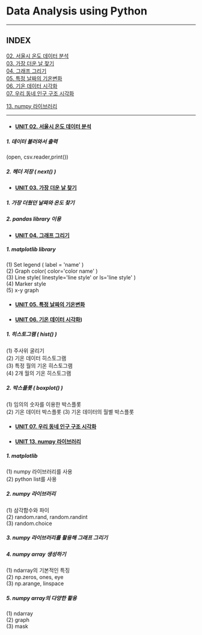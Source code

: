 # Data Analysis using Python
---
## INDEX
[02. 서울시 온도 데이터 분석](#unit-02-서울시-온도-데이터-분석)   
[03. 가장 더운 날 찾기](#unit-03-가장-더운-날-찾기)   
[04. 그래프 그리기](#unit-04-그래프-그리기)   
[05. 특정 날짜의 기온변화](#unit-05-특정-날짜의-기온변화)   
[06. 기온 데이터 시각화](#unit-06-기온-데이터-시각화)   
[07. 우리 동네 인구 구조 시각화](#unit-07-우리-동네-인구-구조-시각화)   





[13. numpy 라이브러리](#unit-13-numpy-라이브러리)   


---

* #### [UNIT 02. 서울시 온도 데이터 분석](https://github.com/ejcho3792/TIL/blob/master/Data_analysis_python/DA01_seoul_temperature/DA02_Seoul_temp_analysis.ipynb)
##### 1. 데이터 불러와서 출력
(open, csv.reader,print())
##### 2. 헤더 저장 ( next() )   

* #### [UNIT 03. 가장 더운 날 찾기](https://github.com/ejcho3792/TIL/blob/master/Data_analysis_python/DA01_seoul_temperature/DA03_Seoul_max_temp.ipynb)
##### 1. 가장 더웠던 날짜와 온도 찾기   
##### 2. pandas library 이용   

* #### [UNIT 04. 그래프 그리기](https://github.com/ejcho3792/TIL/blob/master/Data_analysis_python/DA02_visualization/DA04_graph_style.ipynb)
##### 1. matplotlib library   
(1) Set legend ( label = 'name' )   
(2) Graph color( color='color name' )   
(3) Line style( linestyle='line style' or ls='line style' )   
(4) Marker style   
(5) x-y graph   

* #### [UNIT 05. 특정 날짜의 기온변화](https://github.com/ejcho3792/TIL/blob/master/Data_analysis_python/DA02_visualization/DA05_oneday_temperature.ipynb)   

* #### [UNIT 06. 기온 데이터 시각화](https://github.com/ejcho3792/TIL/blob/master/Data_analysis_python/DA02_visualization/DA06_tmp_data_visualization.ipynb)) 
##### 1. 히스토그램 ( hist() )   
(1) 주사위 굴리기   
(2) 기온 데이터 히스토그램   
(3) 특정 월의 기온 히스토그램   
(4) 2개 월의 기온 히스토그램   
##### 2. 박스플롯 ( boxplot() )   
(1) 임의의 숫자를 이용한 박스플롯   
(2) 기온 데이터 박스플롯
(3) 기온 데이터의 월별 박스플롯

* #### [UNIT 07. 우리 동네 인구 구조 시각화](https://github.com/ejcho3792/TIL/blob/master/Data_analysis_python/DA03_population/DA07_population_visualization.ipynb)


* #### [UNIT 13. numpy 라이브러리](https://github.com/ejcho3792/TIL/blob/master/Data_analysis_python/DA05_python_library/DA13_Numpy_library.ipynb)
##### 1. matplotlib 
(1) numpy 라이브러리를 사용   
(2) python list를 사용   
##### 2. numpy 라이브러리
(1) 삼각함수와 파이   
(2) random.rand, random.randint   
(3) random.choice   
##### 3. numpy 라이브러리를 활용해 그래프 그리기
##### 4.  numpy array 생성하기
(1) ndarray의 기본적인 특징   
(2) np.zeros, ones, eye   
(3) np.arange, linspace   
##### 5. numpy array의 다양한 활용
(1) ndarray   
(2) graph   
(3) mask   